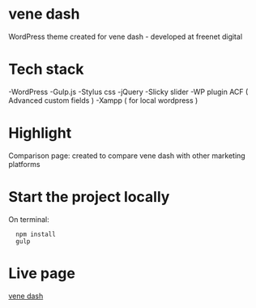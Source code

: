 # vene dash

   WordPress theme created for vene dash - developed at freenet digital

# Tech stack

-WordPress 
-Gulp.js
-Stylus css
-jQuery
-Slicky slider
-WP plugin ACF ( Advanced custom fields ) 
-Xampp ( for local wordpress )
  
# Highlight

   Comparison page: created to compare vene dash with other marketing platforms

  
# Start the project locally
  
  On terminal:
  
      npm install
      gulp

# Live page
   [vene dash](https://www.venedash.io "vene dash")
    

